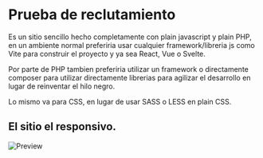 # Prueba de reclutamiento

Es un sitio sencillo hecho completamente con plain javascript y plain PHP, en un ambiente normal preferiria usar cualquier framework/libreria js como Vite para construir el proyecto y ya sea React, Vue o Svelte.

Por parte de PHP tambien preferiria utilizar un framework o directamente composer para utilizar directamente librerias para agilizar el desarrollo en lugar de reinventar el hilo negro.

Lo mismo va para CSS, en lugar de usar SASS o LESS en plain CSS.

## El sitio el responsivo.

![Preview](https://i.ibb.co/ky7QzV6/Captura.png)
